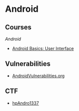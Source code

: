 # Android

## Courses
*Android*
* [Android Basics: User Interface](https://classroom.udacity.com/courses/ud834)

## Vulnerabilities
* [AndroidVulnerabilities.org](http://androidvulnerabilities.org/)

## CTF
* [hpAndro1337](http://ctf.hpandro.raviramesh.info/)
